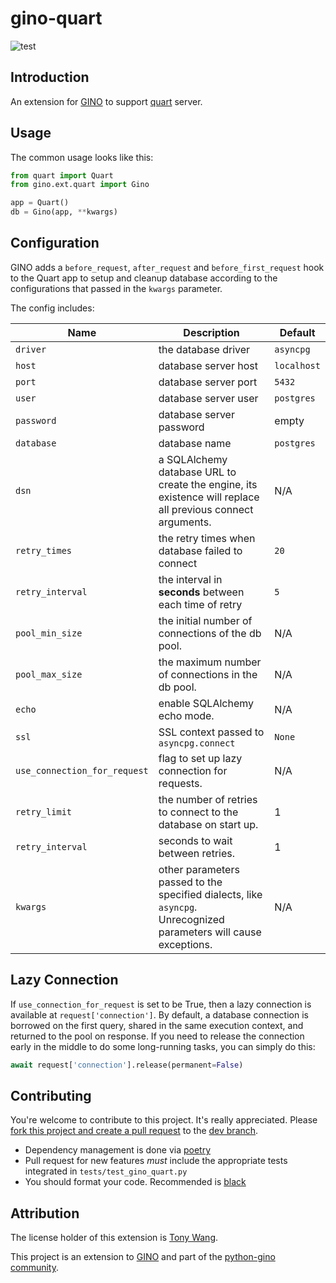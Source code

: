 # gino-quart

![test](https://github.com/python-gino/gino-quart/workflows/test/badge.svg)

## Introduction

An extension for [GINO](https://github.com/python-gino/gino) to support [quart](https://gitlab.com/pgjones/quart) server.

## Usage

The common usage looks like this:

```python
from quart import Quart
from gino.ext.quart import Gino

app = Quart()
db = Gino(app, **kwargs)
```

## Configuration

GINO adds a `before_request`, `after_request` and `before_first_request` hook to the Quart app to setup and cleanup database according to
the configurations that passed in the `kwargs` parameter.

The config includes:

| Name                         | Description                                                                                                       | Default     |
| ---------------------------- | ----------------------------------------------------------------------------------------------------------------- | ----------- |
| `driver`                     | the database driver                                                                                               | `asyncpg`   |
| `host`                       | database server host                                                                                              | `localhost` |
| `port`                       | database server port                                                                                              | `5432`      |
| `user`                       | database server user                                                                                              | `postgres`  |
| `password`                   | database server password                                                                                          | empty       |
| `database`                   | database name                                                                                                     | `postgres`  |
| `dsn`                        | a SQLAlchemy database URL to create the engine, its existence will replace all previous connect arguments.        | N/A         |
| `retry_times`                | the retry times when database failed to connect                                                                   | `20`        |
| `retry_interval`             | the interval in **seconds** between each time of retry                                                            | `5`         |
| `pool_min_size`              | the initial number of connections of the db pool.                                                                 | N/A         |
| `pool_max_size`              | the maximum number of connections in the db pool.                                                                 | N/A         |
| `echo`                       | enable SQLAlchemy echo mode.                                                                                      | N/A         |
| `ssl`                        | SSL context passed to `asyncpg.connect`                                                                           | `None`      |
| `use_connection_for_request` | flag to set up lazy connection for requests.                                                                      | N/A         |
| `retry_limit`                | the number of retries to connect to the database on start up.                                                     | 1           |
| `retry_interval`             | seconds to wait between retries.                                                                                  | 1           |
| `kwargs`                     | other parameters passed to the specified dialects, like `asyncpg`. Unrecognized parameters will cause exceptions. | N/A         |

## Lazy Connection

If `use_connection_for_request` is set to be True, then a lazy connection is available
at `request['connection']`. By default, a database connection is borrowed on the first
query, shared in the same execution context, and returned to the pool on response.
If you need to release the connection early in the middle to do some long-running tasks,
you can simply do this:

```python
await request['connection'].release(permanent=False)
```

## Contributing

You're welcome to contribute to this project. It's really appreciated. Please [fork this project and create a pull request](https://docs.github.com/en/github/collaborating-with-issues-and-pull-requests/creating-a-pull-request-from-a-fork) to the [dev branch](https://github.com/python-gino/gino-quart/tree/dev).

- Dependency management is done via [poetry](https://python-poetry.org/)
- Pull request for new features _must_ include the appropriate tests integrated in `tests/test_gino_quart.py`
- You should format your code. Recommended is [black](https://black.readthedocs.io/en/stable/)

## Attribution

The license holder of this extension is [Tony Wang](https://github.com/python-gino/gino-quart/blob/master/LICENSE).

This project is an extension to [GINO](https://github.com/python-gino/gino) and part of the [python-gino community](https://github.com/python-gino).
